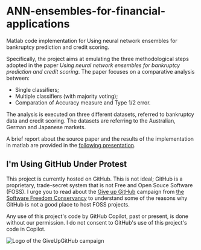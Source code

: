 # ANN-ensembles-for-financial-applications

Matlab code implementation for Using neural network ensembles for bankruptcy
prediction and credit scoring.

Specifically, the project aims at emulating the three methodological steps adopted
in the paper *Using neural network ensembles for bankruptcy prediction and credit
scoring*. The paper focuses on a comparative analysis between:

- Single classifiers;
- Multiple classifiers (with majority voting);
- Comparation of Accuracy measure and Type 1/2 error.

The analysis is executed on three different datasets, referred to bankruptcy data
and credit scoring. The datasets are referring to the Australian, German and Japanese
markets.

A brief report about the source paper and the results of the implementation in matlab
are provided in the [following presentation](presentation.pdf).

## I'm Using GitHub Under Protest

This project is currently hosted on GitHub.  This is not ideal; GitHub is a
proprietary, trade-secret system that is not Free and Open Souce Software
(FOSS). I urge you to read about the
[Give up GitHub](https://GiveUpGitHub.org) campaign from
[the Software Freedom Conservancy](https://sfconservancy.org) to understand
some of the reasons why GitHub is not a good place to host FOSS projects.

Any use of this project's code by GitHub Copilot, past or present, is done
without our permission. I do not consent to GitHub's use of this project's
code in Copilot.

![Logo of the GiveUpGitHub campaign](https://sfconservancy.org/static/img/GiveUpGitHub.png)
